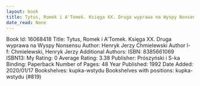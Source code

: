 ```yaml
---
layout: book
title: Tytus, Romek i A'Tomek. Księga XX. Druga wyprawa na Wyspy Nonsensu
date_read: None
---
```


Book Id: 16068418
Title: Tytus, Romek i A'Tomek. Księga XX. Druga wyprawa na Wyspy Nonsensu
Author: Henryk Jerzy Chmielewski
Author l-f: Chmielewski, Henryk Jerzy
Additional Authors: 
ISBN: 8385661069
ISBN13: 
My Rating: 0
Average Rating: 3.38
Publisher: Prószyński i S-ka
Binding: Paperback
Number of Pages: 48
Year Published: 1992
Date Added: 2020/01/17
Bookshelves: kupka-wstydu
Bookshelves with positions: kupka-wstydu (#819)

